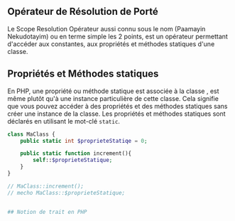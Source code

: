 ## Opérateur de Résolution de Porté

Le Scope Resolution Opérateur aussi connu sous le nom (Paamayin Nekudotayim) ou en terme simple les 2 points, est un opérateur permettant d'accéder aux constantes, aux propriétés et méthodes statiques d'une classe.

## Propriétés et Méthodes statiques

En PHP, une propriété ou méthode statique est associée à la classe , est même plutôt qu'à une instance particulière de cette classe. Cela signifie que vous pouvez accéder à des propriétés et des méthodes statiques sans créer une instance de la classe. Les propriétés et méthodes statiques sont déclarés en utilisant le mot-clé `static`.

```PHP
class MaClass {
    public static int $proprieteStatiqe = 0;

    public static function increment(){
        self::$proprieteStatique;
    }
}

// MaClass::increment();
// mecho MaClass::$proprieteStatique;


## Notion de trait en PHP
